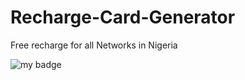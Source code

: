 # Recharge-Card-Generator

Free recharge for all Networks in Nigeria

![my badge](https://img.shields.io/badge/Author%20-Recharge%20Generator%20-yellowgreen)
